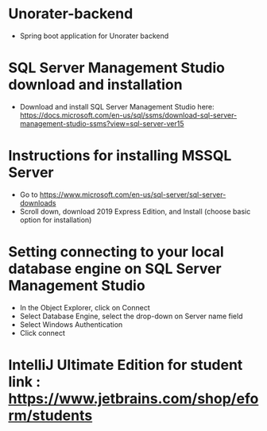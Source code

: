 # Unorater-backend
* Spring boot application for Unorater backend

# SQL Server Management Studio download and installation
* Download and install SQL Server Management Studio here: https://docs.microsoft.com/en-us/sql/ssms/download-sql-server-management-studio-ssms?view=sql-server-ver15

# Instructions for installing MSSQL Server
*	Go to https://www.microsoft.com/en-us/sql-server/sql-server-downloads
*	Scroll down, download 2019 Express Edition, and Install (choose basic option for installation)

# Setting connecting to your local database engine on SQL Server Management Studio
*	In the Object Explorer, click on Connect
*	Select Database Engine, select the drop-down on Server name field
*	Select Windows Authentication
*	Click connect

# IntelliJ Ultimate Edition for student link : https://www.jetbrains.com/shop/eform/students
